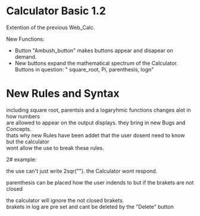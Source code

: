 # Calculator Basic 1.2  
Extention of the previous Web_Calc.  

New Functions:
- Button "Ambush_button" makes buttons appear and disapear on demand.
- New buttons expand the mathematical spectrum of the Calculator.  
Buttons in question: " square_root, Pi, parenthesis, logn"
# New Rules and Syntax  
including square root, parentsis and a logaryhmic functions changes alot in how numbers  
are allowed to appear on the output displays. they bring in new Bugs and Concepts.  
thats why new Rules have been addet that the user dosent need to know but the calculator  
wont allow the use to break these rules.  

2# example:  

the use can't just write 2sqr(""). the Calculator wont respond.  

parenthesis can be placed how the user indends to but if the brakets are not closed   

the calculator will ignore the not closed brakets.  
brakets in log are pre set and cant be deleted by the "Delete" button  




